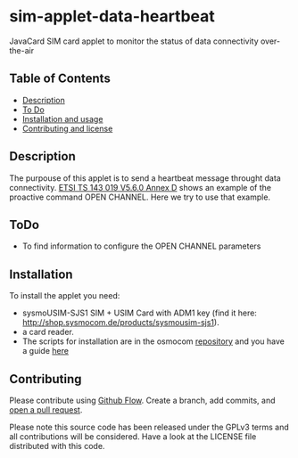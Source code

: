# sim-applet-data-heartbeat
JavaCard SIM card applet to monitor the status of data connectivity over-the-air

## Table of Contents

- [Description](#description)
- [To Do](#todo)
- [Installation and usage](#installation)
- [Contributing and license](#contributing)


## Description

The purpouse of this applet is to send a heartbeat message throught data connectivity. [ETSI TS 143 019 V5.6.0 Annex D](https://www.etsi.org/deliver/etsi_ts/143000_143099/143019/05.06.00_60/ts_143019v050600p.pdf) shows an example of the proactive command OPEN CHANNEL. Here we try to use that example. 


## ToDo

- To find information to configure the OPEN CHANNEL parameters

## Installation

To install the applet you need:
- sysmoUSIM-SJS1 SIM + USIM Card with ADM1 key (find it here: http://shop.sysmocom.de/products/sysmousim-sjs1).
- a card reader.
- The scripts for installation are in the osmocom [repository](http://git.osmocom.org/sim/sim-tools/) and you have a guide [here](https://osmocom.org/projects/sim-toolkit/wiki)

## Contributing

Please contribute using [Github Flow](https://guides.github.com/introduction/flow/). Create a branch, add commits, and [open a pull request](https://github.com/fraction/readme-boilerplate/compare/).

Please note this source code has been released under the GPLv3 terms and all contributions will be considered. Have a look at the LICENSE file distributed with this code.
